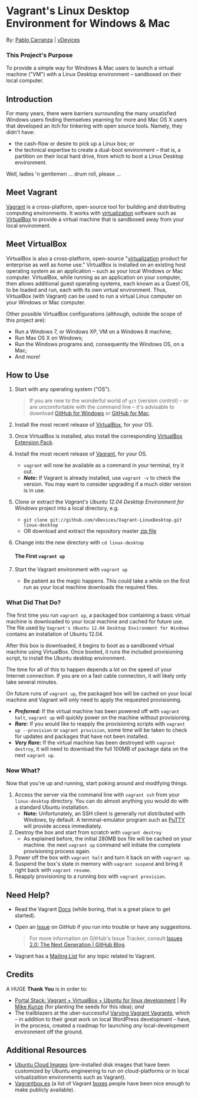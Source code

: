 Vagrant's Linux Desktop Environment for Windows &amp; Mac
=

By: [Pablo Carranza](https://plus.google.com/107285164064863645881?rel=author) | [vDevices](http://vdevices.com/)

### This Project's Purpose

To provide a simple way for Windows &amp; Mac users to launch a virtual machine ("VM") with a Linux Desktop environment &ndash; sandboxed on their local computer.

## Introduction

For many years, there were barriers surrounding the many unsatisfied Windows users finding themselves yearning for more and Mac OS X users that developed an itch for tinkering with open source tools. Namely, they didn't have:

* the cash-flow or desire to pick up a Linux box; or
* the technical expertise to create a dual-boot environment &ndash; that is, a partition on their local hard drive, from which to boot a Linux Desktop environment.

Well, ladies 'n gentlemen ... drum roll, please ...

## Meet Vagrant

[Vagrant](http://www.vagrantup.com) is a cross-platform, open-source tool for building and distributing computing environments. It works with [virtualization](http://en.wikipedia.org/wiki/X86_virtualization) software such as [VirtualBox](https://www.virtualbox.org/) to provide a virtual machine that is sandboxed away from your local environment.

## Meet VirtualBox

VirtualBox is also a cross-platform, open-source "[virtualization](https://www.virtualbox.org/wiki/Virtualization) product for enterprise as well as home use." VirtualBox is installed on an existing host operating system as an application &ndash; such as your local Windows or Mac computer. VirtualBox, while running as an application on your computer, then allows additional guest operating systems, each known as a Guest OS, to be loaded and run, each with its own virtual environment. Thus, VirtualBox (with Vagrant) can be used to run a virtual Linux computer on your Windows or Mac computer.

Other possible VirtualBox configurations (although, outside the scope of this project are):

* Run a Windows 7, or Windows XP, VM on a Windows 8 machine;
* Run Max OS X on Windows;
* Run the Windows programs and, consequently the Windows OS, on a Mac;
* And more!

## How to Use

1. Start with any operating system ("OS").

	>If you are new to the wonderful world of `git` (version control) &ndash; or are uncomfortable with the command line &ndash; it's advisable to download [GitHub for Windows](http://windows.github.com/) or [GitHub for Mac](http://mac.github.com/).
2. Install the most recent release of [VirtualBox](https://www.virtualbox.org/wiki/Downloads), for your OS.
3. Once VirtualBox is installed, also install the corresponding [VirtualBox Extension Pack](https://www.virtualbox.org/wiki/Downloads).
4. Install the most recent release of [Vagrant](http://www.vagrantup.com/downloads.html), for your OS.
    * `vagrant` will now be available as a command in your terminal, try it out.
    * ***Note:*** If Vagrant is already installed, use `vagrant -v` to check the version. You may want to consider upgrading if a much older version is in use.
5. Clone or extract the _Vagrant's Ubuntu 12.04 Desktop Environment for Windows_ project into a local directory, e.g.
    * `git clone git://github.com/vDevices/Vagrant-LinuxDesktop.git linux-desktop`
    * OR download and extract the repository master [zip file](https://github.com/vDevices/Vagrant-LinuxDesktop/archive/master.zip)
6. Change into the new directory with `cd linux-desktop`

	#### The First `vagrant up`

7. Start the Vagrant environment with `vagrant up`
    * Be patient as the magic happens. This could take a while on the first run as your local machine downloads the required files.

### What Did That Do?

The first time you run `vagrant up`, a packaged box containing a basic virtual machine is downloaded to your local machine and cached for future use. The file used by `Vagrant's Ubuntu 12.04 Desktop Environment for Windows` contains an installation of Ubuntu 12.04.

After this box is downloaded, it begins to boot as a sandboxed virtual machine using VirtualBox. Once booted, it runs the included provisioning script, to install the Ubuntu desktop environment.

The time for all of this to happen depends a lot on the speed of your Internet connection. If you are on a fast cable connection, it will likely only take several minutes.

On future runs of `vagrant up`, the packaged box will be cached on your local machine and Vagrant will only need to apply the requested provisioning.

* ***Preferred:*** If the virtual machine has been powered off with `vagrant halt`, `vagrant up` will quickly power on the machine without provisioning.
* ***Rare:*** If you would like to reapply the provisioning scripts with `vagrant up --provision` or `vagrant provision`, some time will be taken to check for updates and packages that have not been installed.
* ***Very Rare:*** If the virtual machine has been destroyed with `vagrant destroy`, it will need to download the full 100MB of package data on the next `vagrant up`.

### Now What?

Now that you're up and running, start poking around and modifying things.

1. Access the server via the command line with `vagrant ssh` from your `linux-desktop` directory. You can do almost anything you would do with a standard Ubuntu installation.
	* **Note:** Unfortunately, an SSH client is generally not distributed with Windows, by default. A terminal-emulator program such as [PuTTY](http://www.chiark.greenend.org.uk/~sgtatham/putty/download.html) will provide access immediately.
1. Destroy the box and start from scratch with `vagrant destroy`
	* As explained before, the initial 280MB box file will be cached on your machine. the next `vagrant up` command will initiate the complete provisioning process again.
1. Power off the box with `vagrant halt` and turn it back on with `vagrant up`.
1. Suspend the box's state in memory with `vagrant suspend` and bring it right back with `vagrant resume`.
1. Reapply provisioning to a running box with `vagrant provision`.

## Need Help?

* Read the Vagrant [Docs](http://docs.vagrantup.com/v2/) (while boring, that is a great place to get started).
* Open an [Issue](https://github.com/vDevices/Vagrant-LinuxDesktop/issues) on GitHub if you run into trouble or have any suggestions.

	>For more information on GitHub's Issue Tracker, consult [Issues 2.0: The Next Generation | GitHub Blog](https://github.com/blog/831-issues-2-0-the-next-generation).

* Vagrant has a [Mailing List](https://groups.google.com/forum/#!forum/vagrant-up) for any topic related to Vagrant.

## Credits

A HUGE **Thank You** is in order to:

* [Portal Stack: Vagrant + VirtualBox + Ubuntu for linux development](http://portalstack.blogspot.com/2013/11/vagrant-virtualbox-ubuntu-for-linux.html) | By [Mike Kunze](https://github.com/mikekunze?tab=repositories) (for planting the seeds for this idea); _and_
* The trailblazers at the uber-successful [Varying Vagrant Vagrants](https://github.com/10up/varying-vagrant-vagrants), which &ndash; in addition to their great work on local WordPress development &ndash; have, in the process, created a roadmap for launching _any_ local-development environment off the ground.

## Additional Resources

* [Ubuntu Cloud Images](http://cloud-images.ubuntu.com/vagrant/) (pre-installed disk images that have been customized by Ubuntu engineering to run on cloud-platforms  or in local virtualizaition environments such as Vagrant).
* [Vagrantbox.es](http://www.vagrantbox.es/) (a list of Vagrant [boxes](http://docs.vagrantup.com/v2/boxes.html) people have been nice enough to make publicly available).